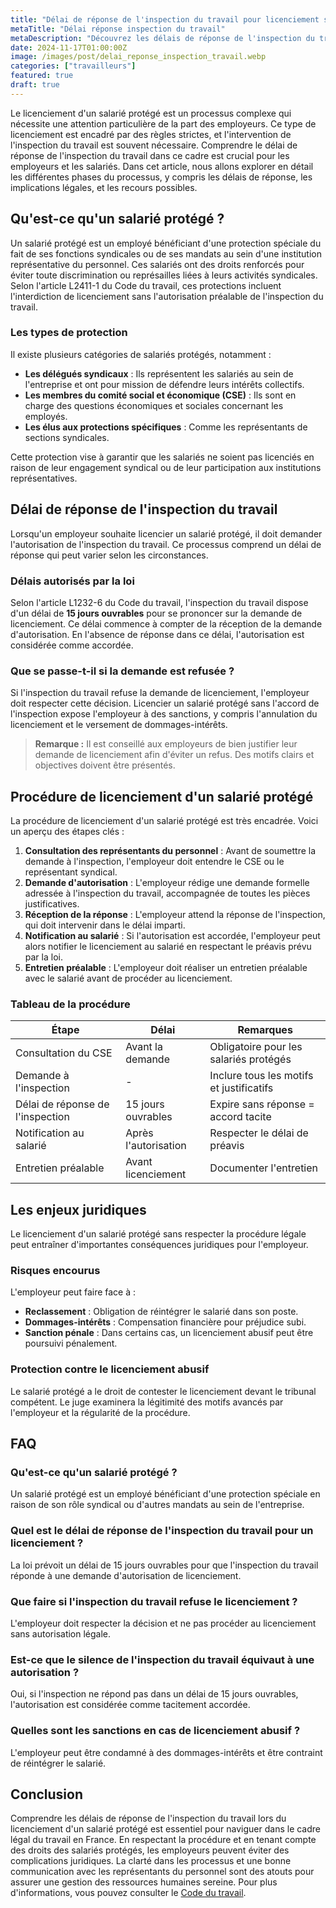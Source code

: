 ```yaml
---
title: "Délai de réponse de l'inspection du travail pour licenciement salarié protégé »"
metaTitle: "Délai réponse inspection du travail"
metaDescription: "Découvrez les délais de réponse de l'inspection du travail lors d'un licenciement de salarié protégé."
date: 2024-11-17T01:00:00Z
image: /images/post/delai_reponse_inspection_travail.webp
categories: ["travailleurs"]
featured: true
draft: true
---
```


Le licenciement d'un salarié protégé est un processus complexe qui nécessite une attention particulière de la part des employeurs. Ce type de licenciement est encadré par des règles strictes, et l'intervention de l'inspection du travail est souvent nécessaire. Comprendre le délai de réponse de l'inspection du travail dans ce cadre est crucial pour les employeurs et les salariés. Dans cet article, nous allons explorer en détail les différentes phases du processus, y compris les délais de réponse, les implications légales, et les recours possibles.

## Qu'est-ce qu'un salarié protégé ?

Un salarié protégé est un employé bénéficiant d'une protection spéciale du fait de ses fonctions syndicales ou de ses mandats au sein d'une institution représentative du personnel. Ces salariés ont des droits renforcés pour éviter toute discrimination ou représailles liées à leurs activités syndicales. Selon l'article L2411-1 du Code du travail, ces protections incluent l'interdiction de licenciement sans l'autorisation préalable de l'inspection du travail.

### Les types de protection

Il existe plusieurs catégories de salariés protégés, notamment :

- **Les délégués syndicaux** : Ils représentent les salariés au sein de l'entreprise et ont pour mission de défendre leurs intérêts collectifs.
- **Les membres du comité social et économique (CSE)** : Ils sont en charge des questions économiques et sociales concernant les employés.
- **Les élus aux protections spécifiques** : Comme les représentants de sections syndicales.

Cette protection vise à garantir que les salariés ne soient pas licenciés en raison de leur engagement syndical ou de leur participation aux institutions représentatives.

## Délai de réponse de l'inspection du travail 

Lorsqu'un employeur souhaite licencier un salarié protégé, il doit demander l'autorisation de l'inspection du travail. Ce processus comprend un délai de réponse qui peut varier selon les circonstances.

### Délais autorisés par la loi

Selon l'article L1232-6 du Code du travail, l'inspection du travail dispose d'un délai de **15 jours ouvrables** pour se prononcer sur la demande de licenciement. Ce délai commence à compter de la réception de la demande d'autorisation. En l'absence de réponse dans ce délai, l'autorisation est considérée comme accordée.

### Que se passe-t-il si la demande est refusée ?

Si l'inspection du travail refuse la demande de licenciement, l'employeur doit respecter cette décision. Licencier un salarié protégé sans l'accord de l'inspection expose l'employeur à des sanctions, y compris l'annulation du licenciement et le versement de dommages-intérêts.

> **Remarque :** Il est conseillé aux employeurs de bien justifier leur demande de licenciement afin d'éviter un refus. Des motifs clairs et objectives doivent être présentés.

## Procédure de licenciement d'un salarié protégé

La procédure de licenciement d'un salarié protégé est très encadrée. Voici un aperçu des étapes clés :

1. **Consultation des représentants du personnel** : Avant de soumettre la demande à l'inspection, l'employeur doit entendre le CSE ou le représentant syndical.
2. **Demande d'autorisation** : L'employeur rédige une demande formelle adressée à l'inspection du travail, accompagnée de toutes les pièces justificatives.
3. **Réception de la réponse** : L'employeur attend la réponse de l'inspection, qui doit intervenir dans le délai imparti.
4. **Notification au salarié** : Si l'autorisation est accordée, l'employeur peut alors notifier le licenciement au salarié en respectant le préavis prévu par la loi.
5. **Entretien préalable** : L'employeur doit réaliser un entretien préalable avec le salarié avant de procéder au licenciement.

### Tableau de la procédure

| Étape                        | Délai                     | Remarques                                   |
|------------------------------|---------------------------|---------------------------------------------|
| Consultation du CSE         | Avant la demande          | Obligatoire pour les salariés protégés      |
| Demande à l'inspection      | -                         | Inclure tous les motifs et justificatifs    |
| Délai de réponse de l'inspection | 15 jours ouvrables        | Expire sans réponse = accord tacite        |
| Notification au salarié      | Après l'autorisation      | Respecter le délai de préavis               |
| Entretien préalable          | Avant licenciement        | Documenter l'entretien                       |

## Les enjeux juridiques

Le licenciement d'un salarié protégé sans respecter la procédure légale peut entraîner d'importantes conséquences juridiques pour l'employeur.

### Risques encourus

L'employeur peut faire face à :

- **Reclassement** : Obligation de réintégrer le salarié dans son poste.
- **Dommages-intérêts** : Compensation financière pour préjudice subi.
- **Sanction pénale** : Dans certains cas, un licenciement abusif peut être poursuivi pénalement.

### Protection contre le licenciement abusif

Le salarié protégé a le droit de contester le licenciement devant le tribunal compétent. Le juge examinera la légitimité des motifs avancés par l'employeur et la régularité de la procédure.

## FAQ

### Qu'est-ce qu'un salarié protégé ?

Un salarié protégé est un employé bénéficiant d'une protection spéciale en raison de son rôle syndical ou d'autres mandats au sein de l'entreprise.

### Quel est le délai de réponse de l'inspection du travail pour un licenciement ?

La loi prévoit un délai de 15 jours ouvrables pour que l'inspection du travail réponde à une demande d'autorisation de licenciement.

### Que faire si l'inspection du travail refuse le licenciement ?

L'employeur doit respecter la décision et ne pas procéder au licenciement sans autorisation légale.

### Est-ce que le silence de l'inspection du travail équivaut à une autorisation ?

Oui, si l'inspection ne répond pas dans un délai de 15 jours ouvrables, l'autorisation est considérée comme tacitement accordée.

### Quelles sont les sanctions en cas de licenciement abusif ?

L'employeur peut être condamné à des dommages-intérêts et être contraint de réintégrer le salarié.

## Conclusion

Comprendre les délais de réponse de l'inspection du travail lors du licenciement d'un salarié protégé est essentiel pour naviguer dans le cadre légal du travail en France. En respectant la procédure et en tenant compte des droits des salariés protégés, les employeurs peuvent éviter des complications juridiques. La clarté dans les processus et une bonne communication avec les représentants du personnel sont des atouts pour assurer une gestion des ressources humaines sereine. Pour plus d'informations, vous pouvez consulter le [Code du travail](https://www.legifrance.gouv.fr).
```